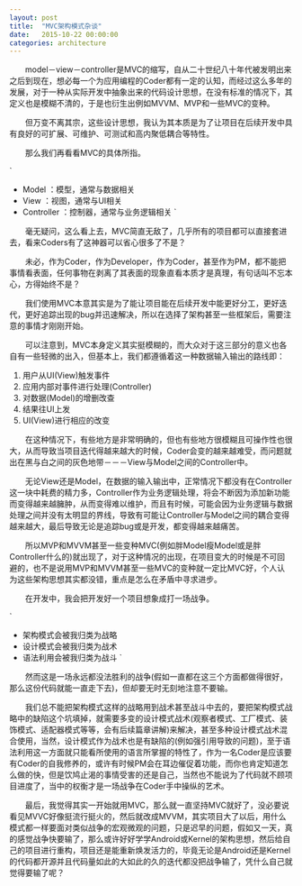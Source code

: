 ```yaml
---
layout: post
title:  "MVC架构模式杂谈"
date:   2015-10-22 00:00:00
categories: architecture
---
```

&emsp;&emsp;model－view－controller是MVC的缩写，自从二十世纪八十年代被发明出来之后到现在，想必每一个为应用编程的Coder都有一定的认知，而经过这么多年的发展，对于一种从实际开发中抽象出来的代码设计思想，在没有标准的情况下，其定义也是模糊不清的，于是也衍生出例如MVVM、MVP和一些MVC的变种。

&emsp;&emsp;但万变不离其宗，这些设计思想，我认为其本质是为了让项目在后续开发中具有良好的可扩展、可维护、可测试和高内聚低耦合等特性。

&emsp;&emsp;那么我们再看看MVC的具体所指。

`
* Model      ：模型，通常与数据相关
* View       ：视图，通常与UI相关
* Controller ：控制器，通常与业务逻辑相关
`

&emsp;&emsp;毫无疑问，这么看上去，MVC简直无敌了，几乎所有的项目都可以直接套进去，看来Coders有了这神器可以省心很多了不是？

&emsp;&emsp;未必，作为Coder，作为Developer，作为Coder，甚至作为PM，都不能把事情看表面，任何事物在剥离了其表面的现象直看本质才是真理，有句话叫不忘本心，方得始终不是？

&emsp;&emsp;我们使用MVC本意其实是为了能让项目能在后续开发中能更好分工，更好迭代，更好追踪出现的bug并迅速解决，所以在选择了架构甚至一些框架后，需要注意的事情才刚刚开始。

&emsp;&emsp;可以注意到，MVC本身定义其实挺模糊的，而大众对于这三部分的意义也各自有一些轻微的出入，但基本上，我们都遵循着这一种数据输入输出的路线即：

1. 用户从UI(View)触发事件
2. 应用内部对事件进行处理(Controller)
3. 对数据(Model)的增删改查
4. 结果往UI上发
5. UI(View)进行相应的改变

&emsp;&emsp;在这种情况下，有些地方是非常明确的，但也有些地方很模糊且可操作性也很大，从而导致当项目迭代得越来越大的时候，Coder会变的越来越难受，而问题就出在黑与白之间的灰色地带－－－View与Model之间的Controller中。

&emsp;&emsp;无论View还是Model，在数据的输入输出中，正常情况下都没有在Controller这一块中耗费的精力多，Controller作为业务逻辑处理，将会不断因为添加新功能而变得越来越臃肿，从而变得难以维护，而且有时候，可能会因为业务逻辑与数据处理之间并没有太明显的界线，导致有可能让Controller与Model之间的耦合变得越来越大，最后导致无论是追踪bug或是开发，都变得越来越痛苦。

&emsp;&emsp;所以MVP和MVVM甚至一些变种MVC(例如胖Model瘦Model或是胖Controller什么的)就出现了，对于这种情况的出现，在项目变大的时候是不可回避的，也不是说用MVP和MVVM甚至一些MVC的变种就一定比MVC好，个人认为这些架构思想其实都没错，重点是怎么在矛盾中寻求进步。

&emsp;&emsp;在开发中，我会把开发好一个项目想象成打一场战争。

`
* 架构模式会被我归类为战略
* 设计模式会被我归类为战术
* 语法利用会被我归类为战斗
`

&emsp;&emsp;然而这是一场永远都没法胜利的战争(假如一直都在这三个方面都做得很好，那么这份代码就能一直走下去)，但却要无时无刻地注意不要输。

&emsp;&emsp;我们总不能把架构模式这样的战略用到战术甚至战斗中去的，要把架构模式战略中的缺陷这个坑填掉，就需要多变的设计模式战术(观察者模式、工厂模式、装饰模式、适配器模式等等，会有后续篇章讲解)来解决，甚至多种设计模式战术混合使用，当然，设计模式作为战术也是有缺陷的(例如强引用导致的问题)，至于语法利用这一方面就只能看所使用的语言所掌握的特性了，作为一名Coder是应该要有Coder的自我修养的，或许有时候PM会在耳边催促着功能，而你也肯定知道怎么做的快，但是饮鸠止渴的事情受害的还是自己，当然也不能说为了代码就不顾项目进度了，当中的权衡才是一场战争在Coder手中操纵的艺术。

&emsp;&emsp;最后，我觉得其实一开始就用MVC，那么就一直坚持MVC就好了，没必要说看见MVVC好像挺流行挺火的，然后就改成MVVM，其实项目大了以后，用什么模式都一样要面对类似战争的宏观微观的问题，只是迟早的问题，假如又一天，真的感觉战争快要输了，那么或许好好学学Android或Kernel的架构思想，然后给自己的项目进行重构，项目还是能重新焕发活力的，毕竟无论是Android还是Kernel的代码都开源并且代码量如此的大如此的久的迭代都没把战争输了，凭什么自己就觉得要输了呢？
